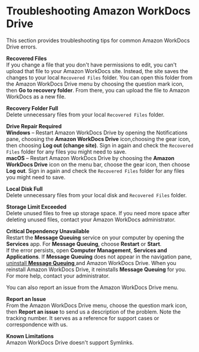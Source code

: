 # Troubleshooting Amazon WorkDocs Drive<a name="drive_troubleshoot"></a>

This section provides troubleshooting tips for common Amazon WorkDocs Drive errors\.

**Recovered Files**  
If you change a file that you don't have permissions to edit, you can't upload that file to your Amazon WorkDocs site\. Instead, the site saves the changes to your local `Recovered Files` folder\. You can open this folder from the Amazon WorkDocs Drive menu by choosing the question mark icon, then **Go to recovery folder**\. From there, you can upload the file to Amazon WorkDocs as a new file\.

**Recovery Folder Full**  
Delete unnecessary files from your local `Recovered Files` folder\.

**Drive Repair Required**  
**Windows** – Restart Amazon WorkDocs Drive by opening the Notifications pane, choosing the **Amazon WorkDocs Drive** icon,choosing the gear icon, then choosing **Log out \(change site\)**\. Sign in again and check the `Recovered Files` folder for any files you might need to save\.  
**macOS** – Restart Amazon WorkDocs Drive by choosing the **Amazon WorkDocs Drive** icon on the menu bar, choose the gear icon, then choose **Log out**\. Sign in again and check the `Recovered Files` folder for any files you might need to save\.

**Local Disk Full**  
Delete unnecessary files from your local disk and `Recovered Files` folder\.

**Storage Limit Exceeded**  
Delete unused files to free up storage space\. If you need more space after deleting unused files, contact your Amazon WorkDocs administrator\.

**Critical Dependency Unavailable**  
Restart the **Message Queuing** service on your computer by opening the **Services** app\. For **Message Queuing**, choose **Restart** or **Start**\.  
If the error persists, open **Computer Management**, **Services and Applications**\. If **Message Queuing** does not appear in the navigation pane, [uninstall **Message Queuing** ](https://docs.particular.net/transports/msmq/uninstalling-msmq) and Amazon WorkDocs Drive\. When you reinstall Amazon WorkDocs Drive, it reinstalls **Message Queuing** for you\. For more help, contact your administrator\.

You can also report an issue from the Amazon WorkDocs Drive menu\.

**Report an Issue**  
From the Amazon WorkDocs Drive menu, choose the question mark icon, then **Report an issue** to send us a description of the problem\. Note the tracking number\. It serves as a reference for support cases or correspondence with us\.

**Known Limitations**  
Amazon WorkDocs Drive doesn't support Symlinks\.